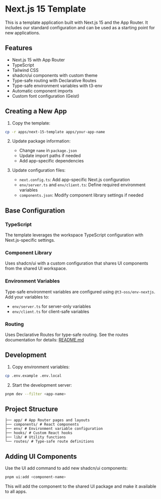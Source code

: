 # Next.js 15 Template

This is a template application built with Next.js 15 and the App Router. It includes our standard configuration and can be used as a starting point for new applications.

## Features

- Next.js 15 with App Router
- TypeScript
- Tailwind CSS
- shadcn/ui components with custom theme
- Type-safe routing with Declarative Routes
- Type-safe environment variables with t3-env
- Automatic component imports
- Custom font configuration (Geist)

## Creating a New App

1. Copy the template:

```bash
cp -r apps/next-15-template apps/your-app-name
```

2. Update package information:
   - Change `name` in `package.json`
   - Update import paths if needed
   - Add app-specific dependencies

3. Update configuration files:
   - `next.config.ts`: Add app-specific Next.js configuration
   - `env/server.ts` and `env/client.ts`: Define required environment variables
   - `components.json`: Modify component library settings if needed

## Base Configuration

### TypeScript

The template leverages the workspace TypeScript configuration with Next.js-specific settings.

### Component Library

Uses shadcn/ui with a custom configuration that shares UI components from the shared UI workspace.

### Environment Variables

Type-safe environment variables are configured using `@t3-oss/env-nextjs`. Add your variables to:

- `env/server.ts` for server-only variables
- `env/client.ts` for client-safe variables

### Routing

Uses Declarative Routes for type-safe routing. See the routes documentation for details: [README.md](./routes/README.md)

## Development

1. Copy environment variables:

```bash
cp .env.example .env.local
```

2. Start the development server:

```bash
pnpm dev --filter <app-name>
```

## Project Structure

```
├── app/ # App Router pages and layouts
├── components/ # React components
├── env/ # Environment variable configuration
├── hooks/ # Custom React hooks
├── lib/ # Utility functions
└── routes/ # Type-safe route definitions
```

## Adding UI Components

Use the UI add command to add new shadcn/ui components:

```bash
pnpm ui:add <component-name>
```

This will add the component to the shared UI package and make it available to all apps.
